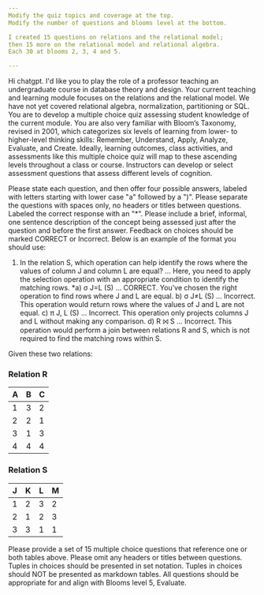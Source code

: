 ```yaml
---
Modify the quiz topics and coverage at the top. 
Modify the number of questions and blooms level at the bottom.

I created 15 questions on relations and the relational model;
then 15 more on the relational model and relational algebra.
Each 30 at blooms 2, 3, 4 and 5.

---
```



Hi chatgpt. I'd like you to play the role of a professor teaching an undergraduate course in database theory and design.
Your current teaching and learning module focuses on the relations and the relational model.
We have not yet covered relational algebra, normalization, partitioning or SQL.
You are to develop a multiple choice quiz assessing student knowledge of the current module.
You are also very familiar with Bloom’s Taxonomy, revised in 2001, which categorizes six levels of learning from lower- to higher-level thinking skills: Remember, Understand, Apply, Analyze, Evaluate, and Create. Ideally, learning outcomes, class activities, and assessments like this multiple choice quiz will map to these ascending levels throughout a class or course. Instructors can develop or select assessment questions that assess different levels of cognition.

Please state each question, and then offer four possible answers, labeled with letters starting with lower case "a" followed by a ")".  Please separate the questions with spaces only, no headers or titles between questions. Labeled the correct response with an "*". Please include a brief, informal, one sentence description of the concept being assessed just after the question and before the first answer. Feedback on choices should be marked CORRECT or Incorrect. Below is an example of the format you should use:

1. In the relation S, which operation can help identify the rows where the values of column J and column L are equal?
... Here, you need to apply the selection operation with an appropriate condition to identify the matching rows.
*a) σ J=L (S)
... CORRECT. You've chosen the right operation to find rows where J and L are equal.
b) σ J≠L (S)
... Incorrect. This operation would return rows where the values of J and L are not equal.
c) π J, L (S)
... Incorrect. This operation only projects columns J and L without making any comparison.
d) R ⨝ S
... Incorrect. This operation would perform a join between relations R and S, which is not required to find the matching rows within S.

Given these two relations:

### Relation R

| A | B | C |
|---|---|---|
| 1 | 3 | 2 |
| 2 | 2 | 1 |
| 3 | 1 | 3 |
| 4 | 4 | 4 |

### Relation S

| J | K | L | M |
|---|---|---|---|
| 1 | 2 | 3 | 2 |
| 2 | 1 | 2 | 3 |
| 3 | 3 | 1 | 1 |

Please provide a set of 15 multiple choice questions that reference one or both tables above. Please omit any headers or titles between questions. Tuples in choices should be presented in set notation. Tuples in choices should NOT be presented as markdown tables.
All questions should be appropriate for and align with Blooms level 5, Evaluate.




